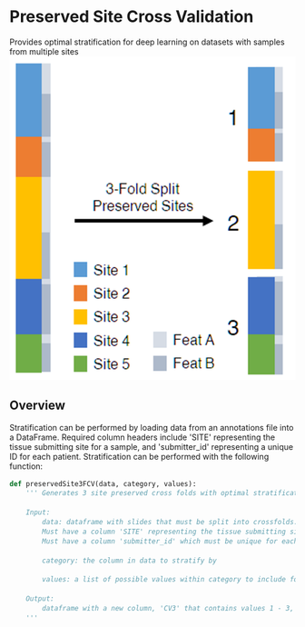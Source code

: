 # Preserved Site Cross Validation
Provides optimal stratification for deep learning on datasets with samples from multiple sites
![Preserved Site Cross Validation](https://github.com/fmhoward/PreservedSiteCV/blob/main/PreservedSitesCV.png?raw=true)
## Overview
Stratification can be performed by loading data from an annotations file into a DataFrame. Required column headers include 'SITE' representing the tissue submitting site for a sample, and 'submitter_id' representing a unique ID for each patient. Stratification can be performed with the following function:
```python
def preservedSite3FCV(data, category, values):
    ''' Generates 3 site preserved cross folds with optimal stratification of category

    Input:
        data: dataframe with slides that must be split into crossfolds.
        Must have a column 'SITE' representing the tissue submitting site
        Must have a column 'submitter_id' which must be unique for each patient

        category: the column in data to stratify by

        values: a list of possible values within category to include for stratification

    Output:
        dataframe with a new column, 'CV3' that contains values 1 - 3, indicating the assigned crossfold
    '''
```
